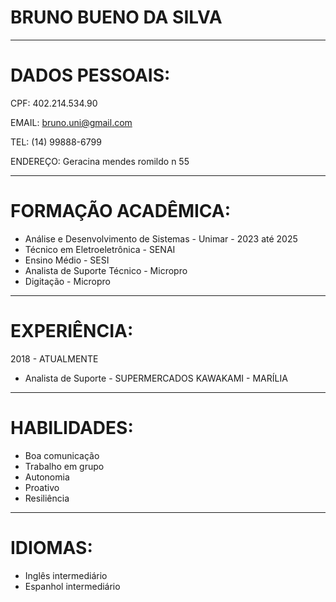 # BRUNO BUENO DA SILVA

---
# DADOS PESSOAIS:
CPF: 402.214.534.90

EMAIL: bruno.uni@gmail.com

TEL: (14) 99888-6799

ENDEREÇO: Geracina mendes romildo n 55

---
# FORMAÇÃO ACADÊMICA:
- Análise e Desenvolvimento de Sistemas - Unimar - 2023 até 2025
- Técnico em Eletroeletrônica - SENAI
- Ensino Médio - SESI
- Analista de Suporte Técnico - Micropro
- Digitação - Micropro

---
# EXPERIÊNCIA:
2018 - ATUALMENTE
- Analista de Suporte - SUPERMERCADOS KAWAKAMI - MARÍLIA

---
# HABILIDADES:

- Boa comunicação
- Trabalho em grupo
- Autonomia
- Proativo
- Resiliência


---
# IDIOMAS:
- Inglês intermediário
- Espanhol intermediário